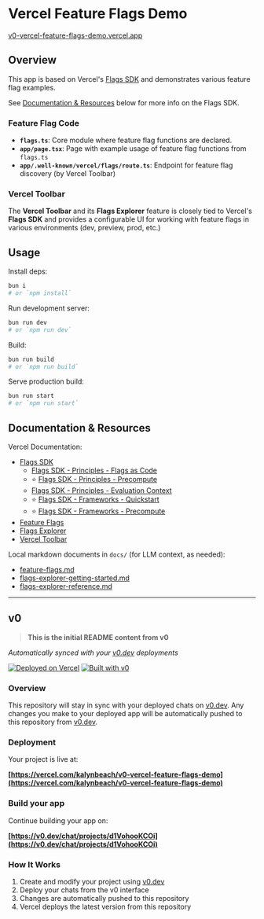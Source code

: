 # Vercel Feature Flags Demo

[v0-vercel-feature-flags-demo.vercel.app](https://v0-vercel-feature-flags-demo.vercel.app/)

## Overview

This app is based on Vercel's [Flags SDK](https://github.com/vercel/flags) and demonstrates various feature flag examples.

See [Documentation & Resources](#documentation--resources) below for more info on the Flags SDK.

### Feature Flag Code

- **`flags.ts`**: Core module where feature flag functions are declared.
- **`app/page.tsx`**: Page with example usage of feature flag functions from `flags.ts`
- **`app/.well-known/vercel/flags/route.ts`**: Endpoint for feature flag discovery (by Vercel Toolbar)

### Vercel Toolbar

The **Vercel Toolbar** and its **Flags Explorer** feature is closely tied to Vercel's **Flags SDK** and provides a configurable UI for working with feature flags in various environments (dev, preview, prod, etc.)

## Usage

Install deps:

```bash
bun i
# or `npm install`
```

Run development server:

```bash
bun run dev
# or `npm run dev`
```

Build:

```bash
bun run build
# or `npm run build`
```

Serve production build:

```bash
bun run start
# or `npm run start`
```

## Documentation & Resources

Vercel Documentation:
- [Flags SDK](https://flags-sdk.dev/)
  - [Flags SDK - Principles - Flags as Code](https://flags-sdk.dev/principles/flags-as-code)
  - ⭐️ [Flags SDK - Principles - Precompute](https://flags-sdk.dev/principles/precompute)
  - [Flags SDK - Principles - Evaluation Context](https://flags-sdk.dev/principles/evaluation-context)
  - ⭐️ [Flags SDK - Frameworks - Quickstart](https://flags-sdk.dev/frameworks/next)
  - ⭐️ [Flags SDK - Frameworks - Precompute](https://flags-sdk.dev/frameworks/next/precompute)
- [Feature Flags](https://vercel.com/docs/feature-flags)
- [Flags Explorer](https://vercel.com/docs/feature-flags/flags-explorer)
- [Vercel Toolbar](https://vercel.com/docs/vercel-toolbar)

Local markdown documents in `docs/` (for LLM context, as needed):
- [feature-flags.md](docs/vercel/feature-flags.md)
- [flags-explorer-getting-started.md](docs/vercel/flags-explorer-getting-started.md)
- [flags-explorer-reference.md](docs/vercel/flags-explorer-reference.md)

---

## v0

> **This is the initial README content from v0**

*Automatically synced with your [v0.dev](https://v0.dev) deployments*

[![Deployed on Vercel](https://img.shields.io/badge/Deployed%20on-Vercel-black?style=for-the-badge&logo=vercel)](https://vercel.com/kalynbeach/v0-vercel-feature-flags-demo)
[![Built with v0](https://img.shields.io/badge/Built%20with-v0.dev-black?style=for-the-badge)](https://v0.dev/chat/projects/d1VohooKCOi)

### Overview

This repository will stay in sync with your deployed chats on [v0.dev](https://v0.dev).
Any changes you make to your deployed app will be automatically pushed to this repository from [v0.dev](https://v0.dev).

### Deployment

Your project is live at:

**[https://vercel.com/kalynbeach/v0-vercel-feature-flags-demo](https://vercel.com/kalynbeach/v0-vercel-feature-flags-demo)**

### Build your app

Continue building your app on:

**[https://v0.dev/chat/projects/d1VohooKCOi](https://v0.dev/chat/projects/d1VohooKCOi)**

### How It Works

1. Create and modify your project using [v0.dev](https://v0.dev)
2. Deploy your chats from the v0 interface
3. Changes are automatically pushed to this repository
4. Vercel deploys the latest version from this repository
